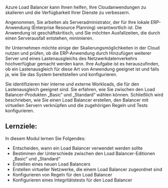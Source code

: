 Azure Load Balancer kann Ihnen helfen, Ihre Cloudanwendungen zu skalieren und die Verfügbarkeit Ihrer Dienste zu verbessern.

Angenommen, Sie arbeiten als Serveradministrator, der für Ihre lokale ERP-Anwendung (Enterprise Resource Planning) verantwortlich ist. Die Anwendung ist geschäftskritisch, und Sie möchten Ausfallzeiten, die durch einen Serverausfall entstehen, minimieren.

Ihr Unternehmen möchte einige der Skalierungsmöglichkeiten in der Cloud nutzen und prüfen, ob die ERP-Anwendung durch Hinzufügen weiterer Server und eines Lastenausgleichs des Netzwerkdatenverkehrs hochverfügbar gemacht werden kann. Ihre Aufgabe ist es herauszufinden, ob ein Lastenausgleich für diese Art von Anwendung geeignet ist und falls ja, wie Sie das System bereitstellen und konfigurieren.

Sie identifizieren hier interne und externe Workloads, die für den Lastenausgleich geeignet sind. Sie erfahren, wie Sie zwischen den Load Balancer-Produkten „Basic“ und „Standard“ wählen können. Schließlich wird beschrieben, wie Sie einen Load Balancer erstellen, den Balancer mit virtuellen Servern verknüpfen und die zugehörigen Regeln und Tests konfigurieren.

## <a name="learning-objectives"></a>Lernziele:

In diesem Modul lernen Sie Folgendes:
- Entscheiden, wann ein Load Balancer verwendet werden sollte
- Bestimmen der Unterschiede zwischen den Load Balancer-Editionen „Basic“ und „Standard“
- Erstellen eines neuen Load Balancers
- Erstellen virtueller Netzwerke, die einem Load Balancer zugeordnet sind
- Konfigurieren von Regeln für den Load Balancer
- Konfigurieren eines Integritätstests für den Load Balancer